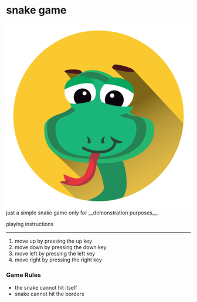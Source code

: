 # snake game
<img src="snake.png"/>
just a simple snake game only for __demonstration purposes__.

playing instructions

--------------------

1. move up by pressing the up key
3. move down by pressing the down key
1. move left by pressing the left key
1. move right by pressing the right key

### Game Rules
- the snake cannot hit itself
- snake cannot hit the borders
